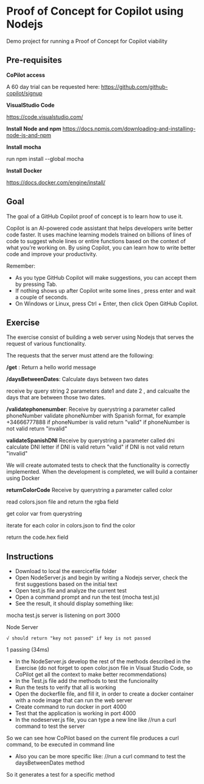 # Proof of Concept for Copilot using Nodejs 

Demo project for running a Proof of Concept for Copilot viability

## Pre-requisites

**CoPilot access**

A 60 day trial can be requested here: https://github.com/github-copilot/signup

**VisualStudio Code**

https://code.visualstudio.com/

**Install Node and npm**
 https://docs.npmjs.com/downloading-and-installing-node-js-and-npm


**Install mocha**

run npm install --global mocha

**Install Docker**

https://docs.docker.com/engine/install/

## Goal

The goal of a GitHub Copilot proof of concept is to learn how to use it.

 Copilot is an AI-powered code assistant that helps developers write better code faster. It uses machine learning models trained on billions of lines of code to suggest whole lines or entire functions based on the context of what you’re working on. By using Copilot, you can learn how to write better code and improve your productivity.

Remember:

- As you type GitHub Copilot will make suggestions, you can accept them by pressing Tab.
- If nothing shows up after Copilot write some lines , press enter and wait a couple of seconds.
- On Windows or Linux, press Ctrl + Enter, then click Open GitHub Copilot.

## Exercise

The exercise consist of building a web server using Nodejs that serves the request of various functionality.

The requests that the server must attend are the following:

**/get** : Return a hello world message


**/daysBetweenDates**: Calculate days between two dates

receive by query string 2 parameters date1 and date 2 , and calcualte the days that are between those two dates.

**/validatephonenumber**: 
Receive by querystring a parameter called phoneNumber 
validate phoneNumber with Spanish format, for example +34666777888
if phoneNumber is valid return "valid"
if phoneNumber is not valid return "invalid"

**validateSpanishDNI** 
Receive by querystring a parameter called dni
calculate DNI letter
if DNI is valid return "valid"
if DNI is not valid return "invalid"

We will create automated tests to check that the functionality is correctly implemented.
When the development is completed, we will build a container using Docker

**returnColorCode**
Receive by querystring a parameter called color

read colors.json file and return the rgba field

get color var from querystring

iterate for each color in colors.json to find the color

return the code.hex field


## Instructions

- Download to local the exercicefile folder
- Open NodeServer.js and begin by writing a Nodejs server, check the first suggestions based on the initial text
- Open test.js file and analyze the current test
- Open a command prompt and run the test (mocha test.js)
- See the result, it should display something like:

mocha test.js
server is listening on port 3000

  Node Server
    
    √ should return "key not passed" if key is not passed

  1 passing (34ms)

- In the NodeServer.js develop the rest of the methods described in the Exercise (do not forget to open color.json file in Visual Studio Code, so CoPilot get all the context to make better recommendations)
- In the Test.js file add the methods to test the funcionality
- Run the tests to verify that all is working 
- Open the dockerfile file, and fill it, in order to create a docker container with a node image that can run the web server
- Create command to run docker in port 4000
- Test that the application is working in port 4000
- In the nodeserver.js file, you can type a new line like //run a curl command to test the server

So we can see how CoPilot based on the current file produces a curl command, to be executed in command line
- Also you can be more specific like: //run a curl command to test the daysBetweenDates method

So it generates a test for a specific method 
